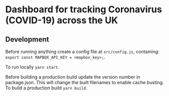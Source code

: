 # Dashboard for tracking Coronavirus (COVID-19) across the UK

## Development

Before running anything create a config file at `src/config.js`, containing: `export const MAPBOX_API_KEY = <mapbox_key>;`.

To run locally `yarn start`.

Before building a production build update the version number in package.json. This will change the built filenames to enable cache busting. 
To build a production build `yarn build`.
